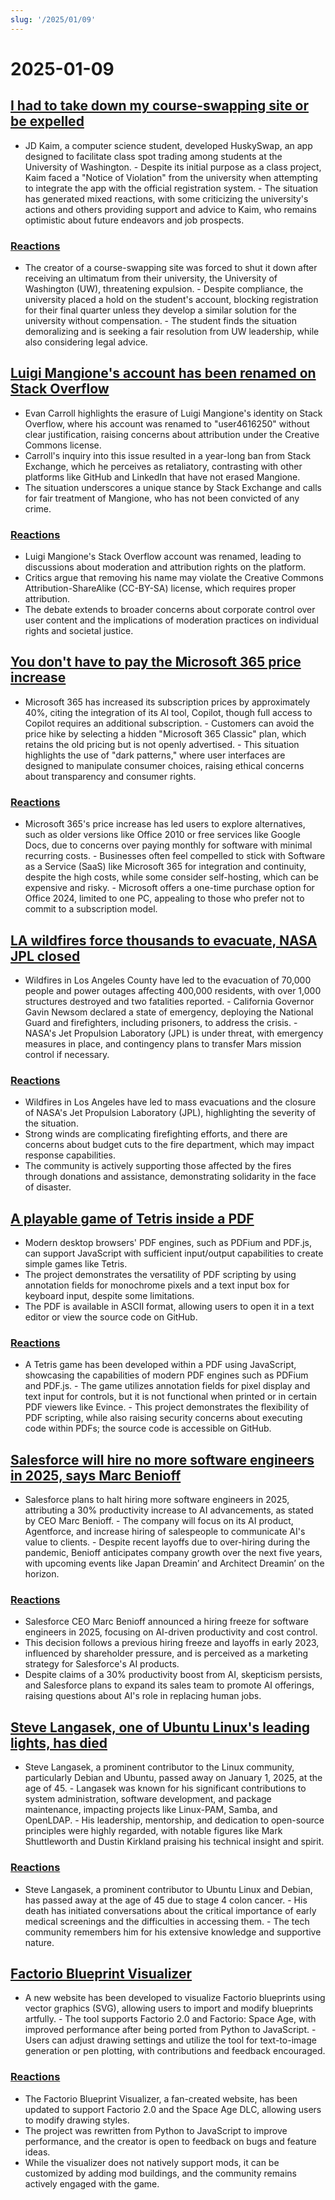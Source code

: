 ```yaml
---
slug: '/2025/01/09'
---
```


# 2025-01-09

## [I had to take down my course-swapping site or be expelled](https://www.linkedin.com/posts/jdkaim_github-jdkaimhuskyswap-huskyswap-project-activity-7282609173316415488-1jdb)

- JD Kaim, a computer science student, developed HuskySwap, an app designed to facilitate class spot trading among students at the University of Washington. - Despite its initial purpose as a class project, Kaim faced a "Notice of Violation" from the university when attempting to integrate the app with the official registration system. - The situation has generated mixed reactions, with some criticizing the university's actions and others providing support and advice to Kaim, who remains optimistic about future endeavors and job prospects.

### [Reactions](https://news.ycombinator.com/item?id=42638626)

- The creator of a course-swapping site was forced to shut it down after receiving an ultimatum from their university, the University of Washington (UW), threatening expulsion. - Despite compliance, the university placed a hold on the student's account, blocking registration for their final quarter unless they develop a similar solution for the university without compensation. - The student finds the situation demoralizing and is seeking a fair resolution from UW leadership, while also considering legal advice.

## [Luigi Mangione's account has been renamed on Stack Overflow](https://substack.evancarroll.com/p/the-erasure-of-luigi-mangione)

- Evan Carroll highlights the erasure of Luigi Mangione's identity on Stack Overflow, where his account was renamed to "user4616250" without clear justification, raising concerns about attribution under the Creative Commons license.
- Carroll's inquiry into this issue resulted in a year-long ban from Stack Exchange, which he perceives as retaliatory, contrasting with other platforms like GitHub and LinkedIn that have not erased Mangione.
- The situation underscores a unique stance by Stack Exchange and calls for fair treatment of Mangione, who has not been convicted of any crime.

### [Reactions](https://news.ycombinator.com/item?id=42642089)

- Luigi Mangione's Stack Overflow account was renamed, leading to discussions about moderation and attribution rights on the platform.
- Critics argue that removing his name may violate the Creative Commons Attribution-ShareAlike (CC-BY-SA) license, which requires proper attribution.
- The debate extends to broader concerns about corporate control over user content and the implications of moderation practices on individual rights and societal justice.

## [You don't have to pay the Microsoft 365 price increase](https://www.consumer.org.nz/articles/you-don-t-have-to-pay-the-microsoft-365-price-increase)

- Microsoft 365 has increased its subscription prices by approximately 40%, citing the integration of its AI tool, Copilot, though full access to Copilot requires an additional subscription. - Customers can avoid the price hike by selecting a hidden "Microsoft 365 Classic" plan, which retains the old pricing but is not openly advertised. - This situation highlights the use of "dark patterns," where user interfaces are designed to manipulate consumer choices, raising ethical concerns about transparency and consumer rights.

### [Reactions](https://news.ycombinator.com/item?id=42640180)

- Microsoft 365's price increase has led users to explore alternatives, such as older versions like Office 2010 or free services like Google Docs, due to concerns over paying monthly for software with minimal recurring costs. - Businesses often feel compelled to stick with Software as a Service (SaaS) like Microsoft 365 for integration and continuity, despite the high costs, while some consider self-hosting, which can be expensive and risky. - Microsoft offers a one-time purchase option for Office 2024, limited to one PC, appealing to those who prefer not to commit to a subscription model.

## [LA wildfires force thousands to evacuate, NASA JPL closed](https://www.theregister.com/2025/01/08/los_angeles_fires_jpl/)

- Wildfires in Los Angeles County have led to the evacuation of 70,000 people and power outages affecting 400,000 residents, with over 1,000 structures destroyed and two fatalities reported. - California Governor Gavin Newsom declared a state of emergency, deploying the National Guard and firefighters, including prisoners, to address the crisis. - NASA's Jet Propulsion Laboratory (JPL) is under threat, with emergency measures in place, and contingency plans to transfer Mars mission control if necessary.

### [Reactions](https://news.ycombinator.com/item?id=42638735)

- Wildfires in Los Angeles have led to mass evacuations and the closure of NASA's Jet Propulsion Laboratory (JPL), highlighting the severity of the situation.
- Strong winds are complicating firefighting efforts, and there are concerns about budget cuts to the fire department, which may impact response capabilities.
- The community is actively supporting those affected by the fires through donations and assistance, demonstrating solidarity in the face of disaster.

## [A playable game of Tetris inside a PDF](https://th0mas.nl/downloads/pdftris.pdf)

- Modern desktop browsers' PDF engines, such as PDFium and PDF.js, can support JavaScript with sufficient input/output capabilities to create simple games like Tetris.
- The project demonstrates the versatility of PDF scripting by using annotation fields for monochrome pixels and a text input box for keyboard input, despite some limitations.
- The PDF is available in ASCII format, allowing users to open it in a text editor or view the source code on GitHub.

### [Reactions](https://news.ycombinator.com/item?id=42645218)

- A Tetris game has been developed within a PDF using JavaScript, showcasing the capabilities of modern PDF engines such as PDFium and PDF.js. - The game utilizes annotation fields for pixel display and text input for controls, but it is not functional when printed or in certain PDF viewers like Evince. - This project demonstrates the flexibility of PDF scripting, while also raising security concerns about executing code within PDFs; the source code is accessible on GitHub.

## [Salesforce will hire no more software engineers in 2025, says Marc Benioff](https://www.salesforceben.com/salesforce-will-hire-no-more-software-engineers-in-2025-says-marc-benioff/)

- Salesforce plans to halt hiring more software engineers in 2025, attributing a 30% productivity increase to AI advancements, as stated by CEO Marc Benioff. - The company will focus on its AI product, Agentforce, and increase hiring of salespeople to communicate AI's value to clients. - Despite recent layoffs due to over-hiring during the pandemic, Benioff anticipates company growth over the next five years, with upcoming events like Japan Dreamin’ and Architect Dreamin’ on the horizon.

### [Reactions](https://news.ycombinator.com/item?id=42639417)

- Salesforce CEO Marc Benioff announced a hiring freeze for software engineers in 2025, focusing on AI-driven productivity and cost control.
- This decision follows a previous hiring freeze and layoffs in early 2023, influenced by shareholder pressure, and is perceived as a marketing strategy for Salesforce's AI products.
- Despite claims of a 30% productivity boost from AI, skepticism persists, and Salesforce plans to expand its sales team to promote AI offerings, raising questions about AI's role in replacing human jobs.

## [Steve Langasek, one of Ubuntu Linux's leading lights, has died](https://thenewstack.io/steve-langasek-one-of-ubuntu-linuxs-leading-lights-has-died/)

- Steve Langasek, a prominent contributor to the Linux community, particularly Debian and Ubuntu, passed away on January 1, 2025, at the age of 45. - Langasek was known for his significant contributions to system administration, software development, and package maintenance, impacting projects like Linux-PAM, Samba, and OpenLDAP. - His leadership, mentorship, and dedication to open-source principles were highly regarded, with notable figures like Mark Shuttleworth and Dustin Kirkland praising his technical insight and spirit.

### [Reactions](https://news.ycombinator.com/item?id=42639563)

- Steve Langasek, a prominent contributor to Ubuntu Linux and Debian, has passed away at the age of 45 due to stage 4 colon cancer. - His death has initiated conversations about the critical importance of early medical screenings and the difficulties in accessing them. - The tech community remembers him for his extensive knowledge and supportive nature.

## [Factorio Blueprint Visualizer](https://github.com/piebro/factorio-blueprint-visualizer)

- A new website has been developed to visualize Factorio blueprints using vector graphics (SVG), allowing users to import and modify blueprints artfully. - The tool supports Factorio 2.0 and Factorio: Space Age, with improved performance after being ported from Python to JavaScript. - Users can adjust drawing settings and utilize the tool for text-to-image generation or pen plotting, with contributions and feedback encouraged.

### [Reactions](https://news.ycombinator.com/item?id=42644168)

- The Factorio Blueprint Visualizer, a fan-created website, has been updated to support Factorio 2.0 and the Space Age DLC, allowing users to modify drawing styles.
- The project was rewritten from Python to JavaScript to improve performance, and the creator is open to feedback on bugs and feature ideas.
- While the visualizer does not natively support mods, it can be customized by adding mod buildings, and the community remains actively engaged with the game.

<head>
  <meta property="og:title" content="I had to take down my course-swapping site or be expelled" />
  <meta property="og:type" content="website" />
  <meta property="og:image" content="https://og.cho.sh/api/og/?title=I%20had%20to%20take%20down%20my%20course-swapping%20site%20or%20be%20expelled&subheading=Thursday%2C%20January%209%2C%202025%3A%20Hacker%20News%20Summary" />
</head>
